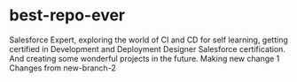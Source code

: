 # best-repo-ever

Salesforce Expert, exploring the world of CI and CD for self learning, getting certified in Development and Deployment Designer Salesforce certification. 
And creating some wonderful projects in the future. 
Making new change 1
Changes from new-branch-2
